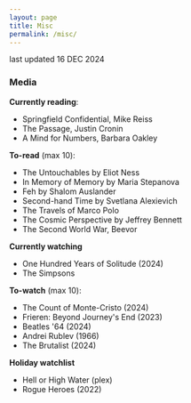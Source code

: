 ```yaml
---
layout: page
title: Misc
permalink: /misc/
---
```

last updated 16 DEC 2024

### Media
**Currently reading**:
- Springfield Confidential, Mike Reiss
- The Passage, Justin Cronin
- A Mind for Numbers, Barbara Oakley

**To-read** (max 10):
- The Untouchables by Eliot Ness
- In Memory of Memory by Maria Stepanova
- Feh by Shalom Auslander
- Second-hand Time by Svetlana Alexievich
- The Travels of Marco Polo
- The Cosmic Perspective by Jeffrey Bennett
- The Second World War, Beevor

**Currently watching**
- One Hundred Years of Solitude (2024)
- The Simpsons

**To-watch** (max 10):
- The Count of Monte-Cristo (2024)
- Frieren: Beyond Journey's End (2023)
- Beatles '64 (2024)
- Andrei Rublev (1966)
- The Brutalist (2024)

**Holiday watchlist**
- Hell or High Water (plex)
- Rogue Heroes (2022)